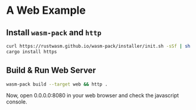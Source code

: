 # A Web Example

## Install `wasm-pack` and `http`
```bash
curl https://rustwasm.github.io/wasm-pack/installer/init.sh -sSf | sh
cargo install https
```

## Build & Run Web Server
```bash
wasm-pack build --target web && http .
```

Now, open 0.0.0.0:8080 in your web browser and check the javascript console.
